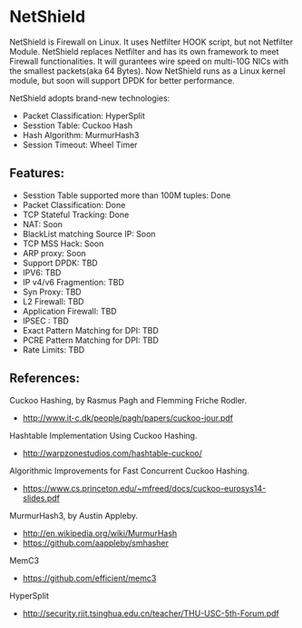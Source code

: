 **NetShield**
=====================

NetShield is Firewall on Linux. It uses Netfilter HOOK script, but not Netfilter Module. NetShield replaces Netfilter and has its own framework to meet Firewall functionalities. It will gurantees wire speed on multi-10G NICs with the smallest packets(aka 64 Bytes). Now NetShield runs as a Linux kernel module, but soon will support DPDK for better performance.

NetShield adopts brand-new technologies:
* Packet Classification: HyperSplit
* Sesstion Table: Cuckoo Hash
* Hash Algorithm: MurmurHash3
* Session Timeout: Wheel Timer

## Features:

* Sesstion Table supported more than 100M tuples: Done
* Packet Classification: Done
* TCP Stateful Tracking: Done
* NAT: Soon
* BlackList matching Source IP: Soon
* TCP MSS Hack: Soon
* ARP proxy: Soon
* Support DPDK: TBD
* IPV6: TBD
* IP v4/v6 Fragmention: TBD
* Syn Proxy: TBD
* L2 Firewall: TBD
* Application Firewall: TBD
* IPSEC : TBD
* Exact Pattern Matching for DPI: TBD
* PCRE Pattern Matching for DPI: TBD
* Rate Limits: TBD

## References: 

Cuckoo Hashing, by Rasmus Pagh and Flemming Friche Rodler. 
- http://www.it-c.dk/people/pagh/papers/cuckoo-jour.pdf

Hashtable Implementation Using Cuckoo Hashing. 
- http://warpzonestudios.com/hashtable-cuckoo/

Algorithmic Improvements for Fast Concurrent Cuckoo Hashing.
- https://www.cs.princeton.edu/~mfreed/docs/cuckoo-eurosys14-slides.pdf

MurmurHash3, by Austin Appleby. 
- http://en.wikipedia.org/wiki/MurmurHash
- https://github.com/aappleby/smhasher

MemC3
- https://github.com/efficient/memc3

HyperSplit
- http://security.riit.tsinghua.edu.cn/teacher/THU-USC-5th-Forum.pdf

